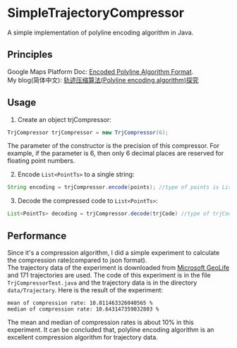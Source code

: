# SimpleTrajectoryCompressor
A simple implementation of polyline encoding algorithm in Java.  

## Principles

Google Maps Platform Doc: [Encoded Polyline Algorithm Format](https://developers.google.com/maps/documentation/utilities/polylinealgorithm).  
My blog(简体中文): [轨迹压缩算法(Polyline encoding algorithm)探究](https://guanhonly.github.io/2019/09/05/PolylineEncoding/)

## Usage

1. Create an object trjCompressor:

```java
TrjCompressor trjCompressor = new TrjCompressor(6);
```

The parameter of the constructor is the precision of this compressor. For example, if the parameter is 6, then only 6 decimal places are reserved for floating point numbers.

2. Encode `List<PointTs>` to a single string:

```java
String encoding = trjCompressor.encode(points); //type of points is List<PointTs>
```

3. Decode the compressed code to `List<PointTs>`:

```java
List<PointTs> decoding = trjCompressor.decode(trjCode) //type of trjCode is String
```

## Performance
Since it's a compression algorithm, I did a simple experiment to calculate the compression rate(compared to json format).   
The trajectory data of the experiment is downloaded from [Microsoft GeoLife](https://www.microsoft.com/en-us/download/details.aspx?id=52367)
and 171 trajectories are used. The code of this experiment is in the file `TrjCompressorTest.java` and the trajectory data
is in the directory `data/Trajectory`. Here is the result of the experiment:
```text
mean of compression rate: 10.811463326040565 %
median of compression rate: 10.643147359032803 %
```
The mean and median of compression rates is about 10% in this experiment. It can be concluded that, polyline encoding
algorithm is an excellent compression algorithm for trajectory data.

